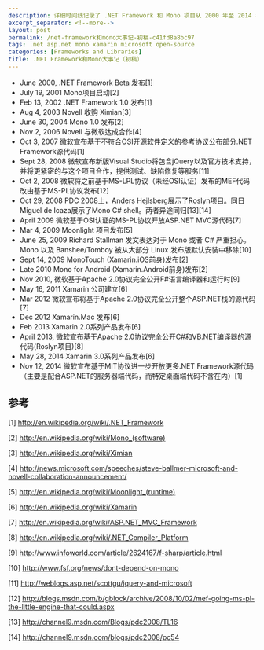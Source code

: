 ```yaml
---
description: 详细时间线记录了 .NET Framework 和 Mono 项目从 2000 年至 2014 年的重要发展里程碑，包括关键版本发布、公司收购、开源协议变更等重大事件。
excerpt_separator: <!--more-->
layout: post
permalink: /net-framework和mono大事记-初稿-c41fd8a8bc97
tags: .net asp.net mono xamarin microsoft open-source
categories: [Frameworks and Libraries]
title: .NET Framework和Mono大事记（初稿）
---
```

* June 2000, .NET Framework Beta 发布[1]
* July 19, 2001 Mono项目启动[2]
* Feb 13, 2002 .NET Framework 1.0 发布[1]
* Aug 4, 2003 Novell 收购 Ximian[3]
* June 30, 2004 Mono 1.0 发布[2]
* Nov 2, 2006 Novell 与微软达成合作[4]
* Oct 3, 2007 微软宣布基于不符合OSI开源软件定义的参考协议公布部分.NET Framework源代码[1]
* Sept 28, 2008 微软宣布新版Visual Studio将包含jQuery以及官方技术支持，并将更紧密的与这个项目合作，提供测试、缺陷修复等服务[11]
* Oct 2, 2008 微软将之前基于MS-LPL协议（未经OSI认证）发布的MEF代码改由基于MS-PL协议发布[12]
* Oct 29, 2008 PDC 2008上，Anders Hejlsberg展示了Roslyn项目。同日Miguel de Icaza展示了Mono C# shell。两者异途同归[13][14]
* April 2009 微软基于OSI认证的MS-PL协议开放ASP.NET MVC源代码[7]
* Mar 4, 2009 Moonlight 项目发布[5]
* June 25, 2009 Richard Stallman 发文表达对于 Mono 或者 C# 严重担心。Mono 以及 Banshee/Tomboy 被从大部分 Linux 发布版默认安装中移除[10]
* Sept 14, 2009 MonoTouch (Xamarin.iOS前身)发布[2]
* Late 2010 Mono for Android (Xamarin.Android前身)发布[2]
* Nov 2010, 微软基于Apache 2.0协议完全公开F#语言编译器和运行时[9]
* May 16, 2011 Xamarin 公司建立[6]
* Mar 2012 微软宣布将基于Apache 2.0协议完全公开整个ASP.NET栈的源代码[7]
* Dec 2012 Xamarin.Mac 发布[6]
* Feb 2013 Xamarin 2.0系列产品发布[6]
* April 2013, 微软宣布基于Apache 2.0协议完全公开C#和VB.NET编译器的源代码(Roslyn项目)[8]
* May 28, 2014 Xamarin 3.0系列产品发布[6]
* Nov 12, 2014 微软宣布基于MIT协议进一步开放更多.NET Framework源代码（主要是配合ASP.NET的服务器端代码，而特定桌面端代码不含在内）[1]

## 参考

[1] http://en.wikipedia.org/wiki/.NET_Framework

[2] http://en.wikipedia.org/wiki/Mono_(software)

[3] http://en.wikipedia.org/wiki/Ximian

[4] http://news.microsoft.com/speeches/steve-ballmer-microsoft-and-novell-collaboration-announcement/

[5] http://en.wikipedia.org/wiki/Moonlight_(runtime)

[6] http://en.wikipedia.org/wiki/Xamarin

[7] http://en.wikipedia.org/wiki/ASP.NET_MVC_Framework

[8] http://en.wikipedia.org/wiki/.NET_Compiler_Platform

[9] http://www.infoworld.com/article/2624167/f-sharp/article.html

[10] http://www.fsf.org/news/dont-depend-on-mono

[11] http://weblogs.asp.net/scottgu/jquery-and-microsoft

[12] http://blogs.msdn.com/b/gblock/archive/2008/10/02/mef-going-ms-pl-the-little-engine-that-could.aspx

[13] http://channel9.msdn.com/Blogs/pdc2008/TL16

[14] http://channel9.msdn.com/blogs/pdc2008/pc54
<!--more-->